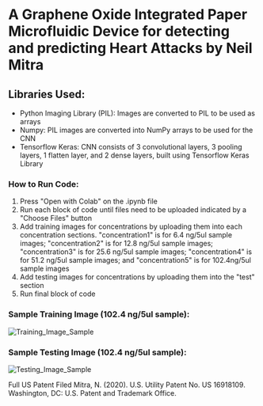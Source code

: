 # A Graphene Oxide Integrated Paper Microfluidic Device for detecting and predicting Heart Attacks by Neil Mitra
## Libraries Used:
- Python Imaging Library (PIL): Images are converted to PIL to be used as arrays
- Numpy: PIL images are converted into NumPy arrays to be used for the CNN
- Tensorflow Keras: CNN consists of 3 convolutional layers, 3 pooling layers, 1 flatten layer, and 2 dense layers, built using Tensorflow Keras Library

### How to Run Code:
1. Press "Open with Colab" on the .ipynb file
2. Run each block of code until files need to be uploaded indicated by a "Choose Files" button
3. Add training images for concentrations by uploading them into each concentration sections. "concentration1" is for 6.4 ng/5ul sample images; "concentration2" is for 12.8 ng/5ul sample images; "concentration3" is for 25.6 ng/5ul sample images; "concentration4" is for 51.2 ng/5ul sample images; and "concentration5" is for 102.4ng/5ul sample images
4. Add testing images for concentrations by uploading them into the "test" section
5. Run final block of code

### Sample Training Image (102.4 ng/5ul sample):

![Training_Image_Sample](https://user-images.githubusercontent.com/49591585/108605531-9359a300-7382-11eb-89b4-b44ce294afb5.jpg)

### Sample Testing Image (102.4 ng/5ul sample):

![Testing_Image_Sample](https://user-images.githubusercontent.com/49591585/108605572-d582e480-7382-11eb-82b7-4a24bf641384.jpg)

Full US Patent Filed
Mitra, N. (2020). U.S. Utility Patent No. US 16918109. Washington, DC: U.S. Patent and Trademark Office.
